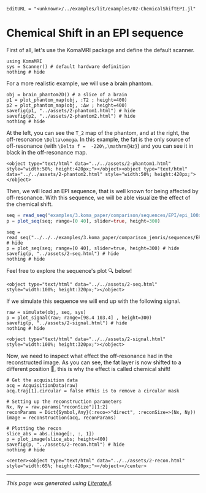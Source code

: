 ```@meta
EditURL = "<unknown>/../examples/lit/examples/02-ChemicalShiftEPI.jl"
```

# Chemical Shift in an EPI sequence

First of all, let's use the KomaMRI package and define the default scanner.

````@example 02-ChemicalShiftEPI
using KomaMRI
sys = Scanner() # default hardware definition
nothing # hide
````

For a more realistic example, we will use a brain phantom.

````@example 02-ChemicalShiftEPI
obj = brain_phantom2D() # a slice of a brain
p1 = plot_phantom_map(obj, :T2 ; height=400)
p2 = plot_phantom_map(obj, :Δw ; height=400)
savefig(p1, "../assets/2-phantom1.html") # hide
savefig(p2, "../assets/2-phantom2.html") # hide
nothing # hide
````

At the left, you can see the ``T_2`` map of the phantom,
and at the right, the off-resonance ``\Delta\omega``.
In this example, the fat is the only source of off-resonance
(with ``\Delta f =  -220\,\mathrm{Hz}``) and you can see
it in black in the off-resonance map.

```@raw html
<object type="text/html" data="../../assets/2-phantom1.html" style="width:50%; height:420px;"></object><object type="text/html" data="../../assets/2-phantom2.html" style="width:50%; height:420px;"></object>
```

Then, we will load an EPI sequence, that is well known
for being affected by off-resonance. With this sequence,
we will be able visualize the effect of the chemical shift.

```julia
seq = read_seq("examples/3.koma_paper/comparison/sequences/EPI/epi_100x100_TE100_FOV230.seq")
p = plot_seq(seq; range=[0 40], slider=true, height=300)
```

````@example 02-ChemicalShiftEPI
seq = read_seq("../../../examples/3.koma_paper/comparison_jemris/sequences/EPI/epi_100x100_TE100_FOV230.seq") # hide
p = plot_seq(seq; range=[0 40], slider=true, height=300) # hide
savefig(p, "../assets/2-seq.html") # hide
nothing # hide
````

Feel free to explore the sequence's plot 🔍 below!

```@raw html
<object type="text/html" data="../../assets/2-seq.html" style="width:100%; height:320px;"></object>
```

If we simulate this sequence we will end up with the following signal.

````@example 02-ChemicalShiftEPI
raw = simulate(obj, seq, sys)
p = plot_signal(raw; range=[98.4 103.4] , height=300)
savefig(p, "../assets/2-signal.html") # hide
nothing # hide
````

```@raw html
<object type="text/html" data="../../assets/2-signal.html" style="width:100%; height:320px;"></object>
```

Now, we need to inspect what effect the off-resonance
had in the reconstructed image. As you can see,
the fat layer is now shifted to a different position 🤯,
this is why the effect is called chemical shift!

````@example 02-ChemicalShiftEPI
# Get the acquisition data
acq = AcquisitionData(raw)
acq.traj[1].circular = false #This is to remove a circular mask

# Setting up the reconstruction parameters
Nx, Ny = raw.params["reconSize"][1:2]
reconParams = Dict{Symbol,Any}(:reco=>"direct", :reconSize=>(Nx, Ny))
image = reconstruction(acq, reconParams)

# Plotting the recon
slice_abs = abs.(image[:, :, 1])
p = plot_image(slice_abs; height=400)
savefig(p, "../assets/2-recon.html") # hide
nothing # hide
````

```@raw html
<center><object type="text/html" data="../../assets/2-recon.html" style="width:65%; height:420px;"></object></center>
```

---

*This page was generated using [Literate.jl](https://github.com/fredrikekre/Literate.jl).*

